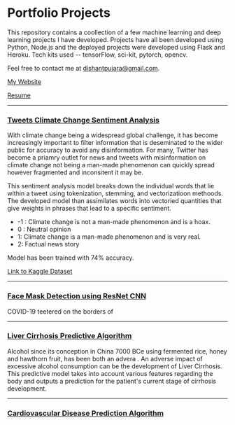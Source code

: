 # Portfolio Projects

This repository contains a coollection of a few machine learning and deep learning projects I have developed. Projects have all been developed using Python, Node.js and the deployed projects were developed using Flask and Heroku. Tech kits used -- tensorFlow, sci-kit, pytorch, opencv. 

Feel free to contact me at [dishantpujara@gmail.com](dishantpujara@gmail.com). 

[My Website](http://127.0.0.1:5501/index.html)

[Resume](https://drive.google.com/file/d/1JlLLRwF8fccoq8aaO-Qy4vQ834qKv6WM/view?usp=share_link)

__________________________________________
 ### [Tweets Climate Change Sentiment Analysis](https://github.com/d-pujara/my_portfolio/tree/main/twitter_sentiment_analysis)
 
With climate change being a widespread global challenge, it has become increasingly important to filter information that is deseminated to the wider public for accuracy to avoid any disinformation. For many, Twitter has become a priamry outlet for news and tweets with misinformation on climate change not being a man-made phenomenon can quickly spread however fragmented and inconsitent it may be. 

This sentiment analysis model breaks down the individual words that lie within a tweet using tokenization, stemming, and vectorizatioon methoods. The developed model than assimilates words into vectoried quantities that give weights in phrases that lead to a specific sentiment. 

- -1 : Climate change is not a man-made phenomenon and is a hoax. 
- 0 : Neutral opinion 
- 1: Climate change is a man-made phenomenon and is very real.
- 2: Factual news story

Model has been trained with 74% accuracy. 


[Link to Kaggle Dataset](https://www.kaggle.com/datasets/edqian/twitter-climate-change-sentiment-dataset)

__________________________________________

### [Face Mask Detection using ResNet CNN](https://github.com/d-pujara/my_portfolio/tree/main/face_mask_realtime_detector) 

COVID-19 teetered on the borders of 

__________________________________________

### [Liver Cirrhosis Predictive Algorithm]()

Alcohol since its conception in China 7000 BCe using fermented rice, honey and hawthorn fruit, has been both an advera . An adverse impact of excessive alcohol consumption can be the development of Liver Cirrhosis. This predictive model takes into account various features regarding the body and outputs a prediction for the patient's current stage of cirrhosis development.
__________________________________________

### [Cardiovascular Disease Prediction Algorithm](https://github.com/d-pujara/my_portfolio/tree/main/cardiovascular_disease_prediction)






